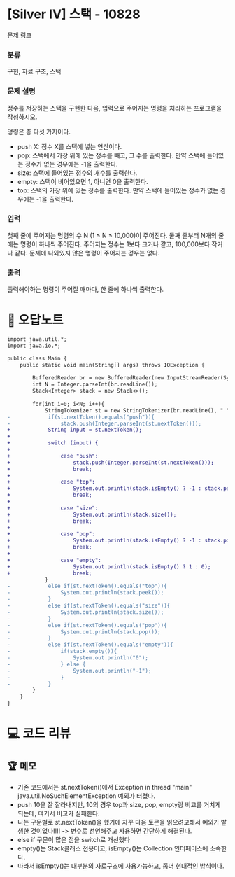 # [Silver IV] 스택 - 10828 

[문제 링크](https://www.acmicpc.net/problem/10828) 

### 분류

구현, 자료 구조, 스택

### 문제 설명

<p>정수를 저장하는 스택을 구현한 다음, 입력으로 주어지는 명령을 처리하는 프로그램을 작성하시오.</p>

<p>명령은 총 다섯 가지이다.</p>

<ul>
	<li>push X: 정수 X를 스택에 넣는 연산이다.</li>
	<li>pop: 스택에서 가장 위에 있는 정수를 빼고, 그 수를 출력한다. 만약 스택에 들어있는 정수가 없는 경우에는 -1을 출력한다.</li>
	<li>size: 스택에 들어있는 정수의 개수를 출력한다.</li>
	<li>empty: 스택이 비어있으면 1, 아니면 0을 출력한다.</li>
	<li>top: 스택의 가장 위에 있는 정수를 출력한다. 만약 스택에 들어있는 정수가 없는 경우에는 -1을 출력한다.</li>
</ul>

### 입력 

 <p>첫째 줄에 주어지는 명령의 수 N (1 ≤ N ≤ 10,000)이 주어진다. 둘째 줄부터 N개의 줄에는 명령이 하나씩 주어진다. 주어지는 정수는 1보다 크거나 같고, 100,000보다 작거나 같다. 문제에 나와있지 않은 명령이 주어지는 경우는 없다.</p>

### 출력 

 <p>출력해야하는 명령이 주어질 때마다, 한 줄에 하나씩 출력한다.</p>



#  🚀  오답노트 

```diff
import java.util.*;
import java.io.*;

public class Main {
    public static void main(String[] args) throws IOException {
        
        BufferedReader br = new BufferedReader(new InputStreamReader(System.in));
        int N = Integer.parseInt(br.readLine());
        Stack<Integer> stack = new Stack<>();
        
        for(int i=0; i<N; i++){
            StringTokenizer st = new StringTokenizer(br.readLine(), " ");
-            if(st.nextToken().equals("push")){
-                stack.push(Integer.parseInt(st.nextToken()));
+            String input = st.nextToken();
+            
+            switch (input) {
+                
+                case "push":
+                    stack.push(Integer.parseInt(st.nextToken())); 
+                    break;   
+                    
+                case "top":
+                    System.out.println(stack.isEmpty() ? -1 : stack.peek());
+                    break;
+                    
+                case "size":
+                    System.out.println(stack.size());
+                    break;
+                    
+                case "pop":
+                    System.out.println(stack.isEmpty() ? -1 : stack.pop());
+                    break;
+                
+                case "empty":
+                    System.out.println(stack.isEmpty() ? 1 : 0);
+                    break;
            }
-            else if(st.nextToken().equals("top")){
-                System.out.println(stack.peek());
-            }
-            else if(st.nextToken().equals("size")){
-                System.out.println(stack.size());
-            }
-            else if(st.nextToken().equals("pop")){
-                System.out.println(stack.pop());
-            }
-            else if(st.nextToken().equals("empty")){
-                if(stack.empty()){
-                    System.out.println("0");
-                } else {
-                    System.out.println("-1");
-                }
-            }
        }
    }
}

```

# 💻 코드 리뷰




 ## 🏆 메모 

- 기존 코드에서는 st.nextToken()에서 Exception in thread "main" java.util.NoSuchElementException 예외가 터졌다. 
- push 10을 잘 잘라내지만, 10의 경우 top과 size, pop, empty랑 비교를 거치게 되는데, 여기서 비교가 실패한다. 
- 나는 구문별로 st.nextToken()을 했기에 자꾸 다음 토큰을 읽으려고해서 예외가 발생한 것이었다!!!! -> 변수로 선언해주고 사용하면 간단하게 해결된다. 
- else if 구문이 많은 점을 switch로 개선했다
- empty()는 Stack클래스 전용이고, isEmpty()는 Collection 인터페이스에 소속한다. 
- 따라서 isEmpty()는 대부분의 자료구조에 사용가능하고, 좀더 현대적인 방식이다. 